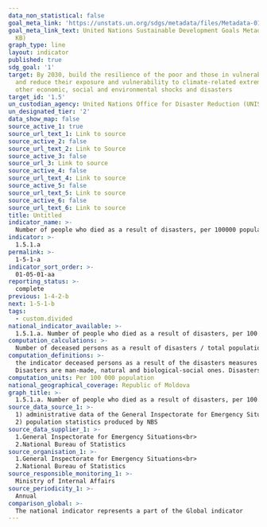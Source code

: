 ```yaml
---
data_non_statistical: false
goal_meta_link: 'https://unstats.un.org/sdgs/metadata/files/Metadata-01-05-01.pdf '
goal_meta_link_text: United Nations Sustainable Development Goals Metadata (PDF 224
  KB)
graph_type: line
layout: indicator
published: true
sdg_goal: '1'
target: By 2030, build the resilience of the poor and those in vulnerable situations
  and reduce their exposure and vulnerability to climate-related extreme events and
  other economic, social and environmental shocks and disasters
target_id: '1.5'
un_custodian_agency: United Nations Office for Disaster Reduction (UNISDR)
un_designated_tier: '2'
data_show_map: false
source_active_1: true
source_url_text_1: Link to source
source_active_2: false
source_url_text_2: Link to Source
source_active_3: false
source_url_3: Link to source
source_active_4: false
source_url_text_4: Link to source
source_active_5: false
source_url_text_5: Link to source
source_active_6: false
source_url_text_6: Link to source
title: Untitled
indicator_name: >-
  Number of people who died as a result of disasters, per 100000 population
indicator: >-
  1.5.1.a
permalink: >-
  1-5-1-a
indicator_sort_order: >-
  01-05-01-aa
reporting_status: >-
  complete
previous: 1-4-2-b
next: 1-5-1-b
tags:
  - custom.divided
national_indicator_available: >-
  1.5.1.a. Number of people who died as a result of disasters, per 100.000 population
computation_calculations: >-
  Number of deceased persons as a result of disasters / total population  *100.000, depending on the type of the disasters.
computation_definitions: >-
  the indicator deceased persons as a result of the disasters measures the number of persons who have died during the occurrence of a disaster or immediately afterwards, as a direct result of the occurred event.<br> 
  Disasters are man-made, natural and biological-social ones. Disasters are divided by types in: object, local, territorial, national and trans-border (GD 1076/16.11.2010).
computation_units: Per 100 000 population
national_geographical_coverage: Republic of Moldova
graph_title: >-
  1.5.1.a. Number of people who died as a result of disasters, per 100.000 population
source_data_source_1: >-
  1) administrative data of the General Inspectorate for Emergency Situation <br> 
  2) population statistics produced by NBS
source_data_supplier_1: >-
  1.General Inspectorate for Emergency Situations<br> 
  2.National Bureau of Statistics
source_organisation_1: >-
  1.General Inspectorate for Emergency Situations<br> 
  2.National Bureau of Statistics
source_responsible_monitoring_1: >-
  Ministry of Internal Affairs
source_periodicity_1: >-
  Annual
comparison_global: >-
  The national indicator represents a part of the Global indicator
---
```

